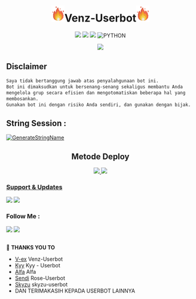 <h1 align="center"><img src="./resources/extras/GeezFire.gif" width="35px">Venz-Userbot<img src="./resources/extras/GeezFire.gif" width="35px"></h1>

<p align="center">
    <a href="https://github.com/eldy020502/Venz-Userbot/commits/Kyy-Userbot"><img src="https://img.shields.io/github/last-commit/eldy020502/Venz-Userbot?color=ff0000&logo=github&logoColor=ffffff&style=for-the-badge" /></a>
    <a href="https://github.com/eldy020502/Venz-Userbot"> <img src="https://img.shields.io/github/repo-size/eldy020502/Venz-Userbot?logo=github&style=for-the-badge" /></a>
    <a href="https://pypi.org/project/Telethon/"><img src="https://img.shields.io/pypi/v/telethon?color=important&label=telethon&logo=python&logoColor=brightgreen&style=for-the-badge" /></a>
    <img alt="PYTHON" src="https://img.shields.io/badge/PYTHON-v3.9.6-purple?style=for-the-badge&logo=appveyor"/>
    </p>


<p align="center">
  <img src="https://telegra.ph/file/e43056fdbf77c034618aa.jpg">
</p>


## Disclaimer

```
Saya tidak bertanggung jawab atas penyalahgunaan bot ini.
Bot ini dimaksudkan untuk bersenang-senang sekaligus membantu Anda
mengelola grup secara efisien dan mengotomatiskan beberapa hal yang membosankan.
Gunakan bot ini dengan risiko Anda sendiri, dan gunakan dengan bijak.
```


## String Session :
[![GenerateStringName](https://img.shields.io/badge/repl.it-generateStringName-white)](https://replit.com/@rizkyhmdanii16/StringSession)

<h2 align="center">
   Metode Deploy
</h2>

<p align="center">
<a href="https://dashboard.heroku.com/new?template=https://github.com/eldy020502/template-venz-userbot"><img src="https://img.shields.io/badge/Deploy%20To%20Heroku-blueviolet?style=for-the-badge&logo=heroku" width="250""/</a>  
<a href="https://telegram.dog/XTZ_HerokuBot?start=ZWxkeTAyMDUwMi9WZW56LVVzZXJib3QgbWFpbg"><img src="https://img.shields.io/badge/Deploy%20Via%20Telegram-blue?style=for-the-badge&logo=telegram" width="250""/</a>  </p>


### Support & Updates 
<a href="https://t.me/NastySupportt"><img src="https://img.shields.io/badge/Join-Group%20Support-red.svg?style=for-the-badge&logo=Telegram"></a> <a href="https://t.me/justvenzzz"><img src="https://img.shields.io/badge/Join-Updates%20Channel-white.svg?style=for-the-badge&logo=Telegram"></a>

### Follow Me :
<p align="left">
<a href="https://github.com/eldy020502"><img src="https://img.shields.io/badge/GitHub-Follow%20on%20GitHub-inactive.svg?logo=github"></a> <a href="https://instagram.com/eldydwinggga_"><img src="https://img.shields.io/badge/Instagram-Follow%20on%20Instagram-important.svg?logo=instagram"></a>
</p>

##

🔰 **THANKS YOU TO**
*   [V-ex](https://github.com/eldy020502/Venz-Userbot)      Venz-Userbot
*   [Kyy](https://github.com/muhammadrizky16/Kyy-Userbot)   Kyy - Userbot
*   [Alfa](https://github.com/CoeF) Alfa
*   [Sendi](https://github.com/SendiAp/Rose-Userbot)   Rose-Userbot
*   [Skyzu](https://github.com/Skyzu/skyzu-userbot)   skyzu-userbot
*   DAN TERIMAKASIH KEPADA USERBOT LAINNYA
